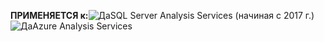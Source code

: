 **ПРИМЕНЯЕТСЯ к:**![Да](media/yes.png)SQL Server Analysis Services (начиная с 2017 г.)![Да](media/yes.png)Azure Analysis Services